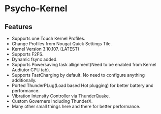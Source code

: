 # Psycho-Kernel


## Features
- Supports one Touch Kernel Profiles.
- Change Profiles from Nougat Quick Settings Tile.
- Kernel Version 3.10.107. (LATEST)
- Supports F2FS.
- Dynamic fsync added.
- Supports Powersaving task allignment(Need to be enabled from Kernel Audiutor CPU tab).
- Supports FastCharging by default. No need to configure anything additionally.
- Ported ThunderPLug(Load based Hot plugging) for better battery and performance.
- Vibration Intensity Controller via ThunderQuake.
- Custom Governers Including ThunderX.
- Many other small things here and there for better performance.
